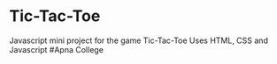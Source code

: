 # Tic-Tac-Toe
Javascript mini project for the game Tic-Tac-Toe
Uses HTML, CSS and Javascript
#Apna College
